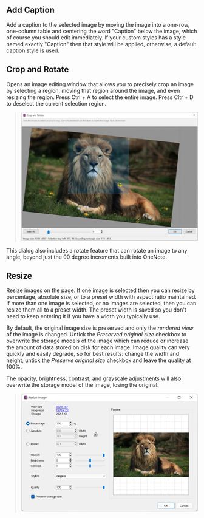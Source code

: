 ## Add Caption
Add a caption to the selected image by moving the image
into a one-row, one-column table and centering the word "Caption" below the image, which of
course you should edit immediately. If your custom styles has a style named exactly "Caption"
then that style will be applied, otherwise, a default caption style is used.

## Crop and Rotate
Opens an image editing window that allows you to precisely crop an image
by selecting a region, moving that region around the image, and even resizing the region.
Press Ctrl + A to select the entire image. Press Cltr + D to deselect the current selection region.

> <img src="images/CropImage.png" width="568" />

This dialog also includes a rotate feature that can rotate an image to any angle, beyond just
the 90 degree increments built into OneNote.

## Resize
Resize images on the page. If one image is selected then you can resize by percentage,
absolute size, or to a preset width with aspect ratio maintained. If more than one image
is selected, or no images are selected, then you can resize them all to a preset width.
The preset width is saved so you don't need to keep entering it if you have a width you
typically use.

By default, the original image size is preserved and only the _rendered view_ of the
image is changed. Untick the _Preserved original size_ checkbox to overwrite the 
storage models of the image which can reduce or increase the amount of data stored on
disk for each image. Image quality can very quickly and easily degrade, so for best
results: change the width and height, untick the _Preserve original size_ checkbox
and leave the quality at 100%.

The opacity, brightness, contrast, and grayscale adjustments will also overwrite the storage
model of the image, losing the original.

> <img src="images/ResizeImageDialog.png" width="568" />
